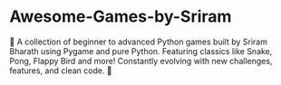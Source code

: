 # Awesome-Games-by-Sriram
🚀 A collection of beginner to advanced Python games built by Sriram Bharath using Pygame and pure Python. Featuring classics like Snake, Pong, Flappy Bird and more! Constantly evolving with new challenges, features, and clean code. 👾
